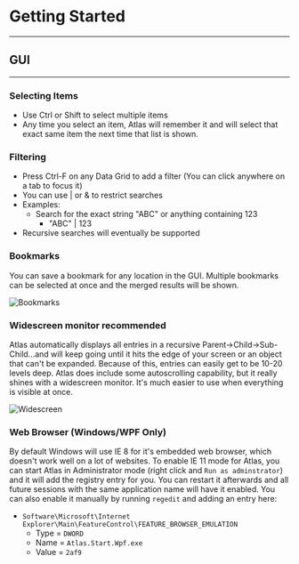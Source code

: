 
# Getting Started
---

## GUI
---

### Selecting Items
* Use Ctrl or Shift to select multiple items
* Any time you select an item, Atlas will remember it and will select that exact same item the next time that list is shown.

### Filtering

* Press Ctrl-F on any Data Grid to add a filter (You can click anywhere on a tab to focus it)
* You can use | or & to restrict searches
* Examples:
  - Search for the exact string "ABC" or anything containing 123
    - "ABC" | 123
* Recursive searches will eventually be supported

### Bookmarks

You can save a bookmark for any location in the GUI. Multiple bookmarks can be selected at once and the merged results will be shown.

![Bookmarks](/../Screenshots/bookmarks.png)

### Widescreen monitor recommended

Atlas automatically displays all entries in a recursive Parent->Child->Sub-Child...and will keep going until it hits the edge of your screen or an object that can't be expanded. Because of this, entries can easily get to be 10-20 levels deep. Atlas does include some autoscrolling capability, but it really shines with a widescreen monitor. It's much easier to use when everything is visible at once.

![Widescreen](/../Screenshots/widescreen.png)

### Web Browser (Windows/WPF Only)

By default Windows will use IE 8 for it's embedded web browser, which doesn't work well on a lot of websites. To enable IE 11 mode for Atlas, you can start Atlas in Administrator mode (right click and `Run as adminstrator`) and it will add the registry entry for you. You can restart it afterwards and all future sessions with the same application name will have it enabled. You can also enable it manually by running `regedit` and adding an entry here:

* `Software\Microsoft\Internet Explorer\Main\FeatureControl\FEATURE_BROWSER_EMULATION`
  - Type = `DWORD`
  - Name = `Atlas.Start.Wpf.exe`
  - Value = `2af9`
